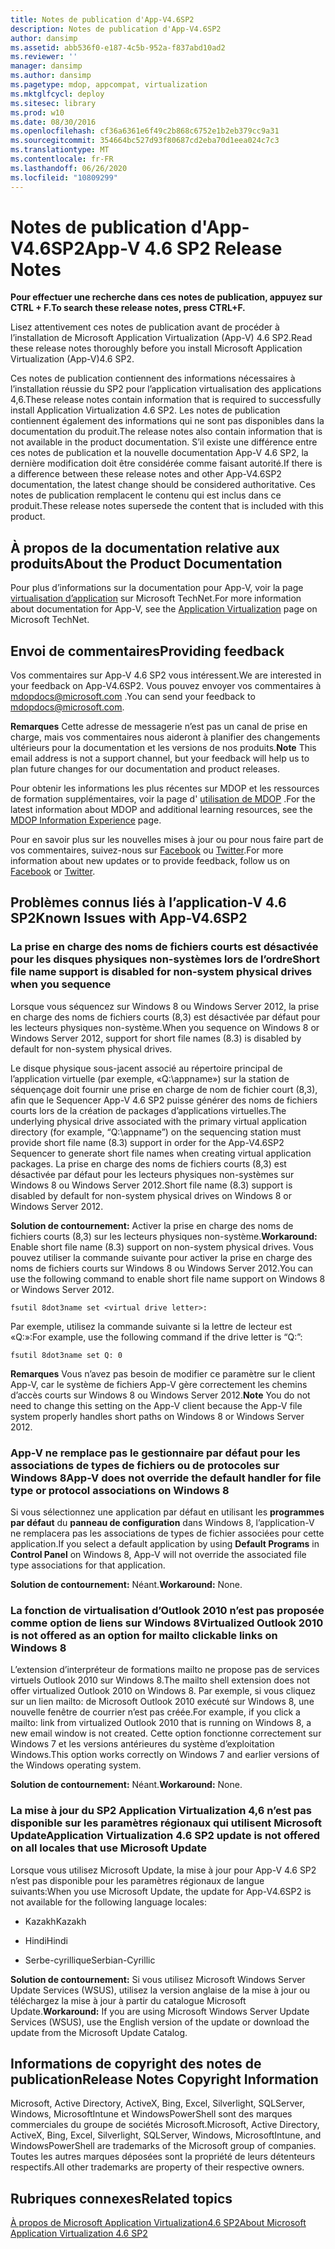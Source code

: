 ```yaml
---
title: Notes de publication d'App-V4.6SP2
description: Notes de publication d'App-V4.6SP2
author: dansimp
ms.assetid: abb536f0-e187-4c5b-952a-f837abd10ad2
ms.reviewer: ''
manager: dansimp
ms.author: dansimp
ms.pagetype: mdop, appcompat, virtualization
ms.mktglfcycl: deploy
ms.sitesec: library
ms.prod: w10
ms.date: 08/30/2016
ms.openlocfilehash: cf36a6361e6f49c2b868c6752e1b2eb379cc9a31
ms.sourcegitcommit: 354664bc527d93f80687cd2eba70d1eea024c7c3
ms.translationtype: MT
ms.contentlocale: fr-FR
ms.lasthandoff: 06/26/2020
ms.locfileid: "10809299"
---
```

# <span data-ttu-id="f35c5-103">Notes de publication d'App-V4.6SP2</span><span class="sxs-lookup"><span data-stu-id="f35c5-103">App-V 4.6 SP2 Release Notes</span></span>


**<span data-ttu-id="f35c5-104">Pour effectuer une recherche dans ces notes de publication, appuyez sur CTRL + F.</span><span class="sxs-lookup"><span data-stu-id="f35c5-104">To search these release notes, press CTRL+F.</span></span>**

<span data-ttu-id="f35c5-105">Lisez attentivement ces notes de publication avant de procéder à l’installation de Microsoft Application Virtualization (App-V) 4.6 SP2.</span><span class="sxs-lookup"><span data-stu-id="f35c5-105">Read these release notes thoroughly before you install Microsoft Application Virtualization (App-V)4.6 SP2.</span></span>

<span data-ttu-id="f35c5-106">Ces notes de publication contiennent des informations nécessaires à l’installation réussie du SP2 pour l’application virtualisation des applications 4,6.</span><span class="sxs-lookup"><span data-stu-id="f35c5-106">These release notes contain information that is required to successfully install Application Virtualization 4.6 SP2.</span></span> <span data-ttu-id="f35c5-107">Les notes de publication contiennent également des informations qui ne sont pas disponibles dans la documentation du produit.</span><span class="sxs-lookup"><span data-stu-id="f35c5-107">The release notes also contain information that is not available in the product documentation.</span></span> <span data-ttu-id="f35c5-108">S’il existe une différence entre ces notes de publication et la nouvelle documentation App-V 4.6 SP2, la dernière modification doit être considérée comme faisant autorité.</span><span class="sxs-lookup"><span data-stu-id="f35c5-108">If there is a difference between these release notes and other App-V4.6SP2 documentation, the latest change should be considered authoritative.</span></span> <span data-ttu-id="f35c5-109">Ces notes de publication remplacent le contenu qui est inclus dans ce produit.</span><span class="sxs-lookup"><span data-stu-id="f35c5-109">These release notes supersede the content that is included with this product.</span></span>

## <span data-ttu-id="f35c5-110">À propos de la documentation relative aux produits</span><span class="sxs-lookup"><span data-stu-id="f35c5-110">About the Product Documentation</span></span>


<span data-ttu-id="f35c5-111">Pour plus d’informations sur la documentation pour App-V, voir la page [virtualisation d’application](https://go.microsoft.com/fwlink/?LinkID=232982) sur Microsoft TechNet.</span><span class="sxs-lookup"><span data-stu-id="f35c5-111">For more information about documentation for App-V, see the [Application Virtualization](https://go.microsoft.com/fwlink/?LinkID=232982) page on Microsoft TechNet.</span></span>

## <span data-ttu-id="f35c5-112">Envoi de commentaires</span><span class="sxs-lookup"><span data-stu-id="f35c5-112">Providing feedback</span></span>


<span data-ttu-id="f35c5-113">Vos commentaires sur App-V 4.6 SP2 vous intéressent.</span><span class="sxs-lookup"><span data-stu-id="f35c5-113">We are interested in your feedback on App-V4.6SP2.</span></span> <span data-ttu-id="f35c5-114">Vous pouvez envoyer vos commentaires à <mdopdocs@microsoft.com> .</span><span class="sxs-lookup"><span data-stu-id="f35c5-114">You can send your feedback to <mdopdocs@microsoft.com>.</span></span>

<span data-ttu-id="f35c5-115">**Remarques**  Cette adresse de messagerie n’est pas un canal de prise en charge, mais vos commentaires nous aideront à planifier des changements ultérieurs pour la documentation et les versions de nos produits.</span><span class="sxs-lookup"><span data-stu-id="f35c5-115">**Note** This email address is not a support channel, but your feedback will help us to plan future changes for our documentation and product releases.</span></span>

 

<span data-ttu-id="f35c5-116">Pour obtenir les informations les plus récentes sur MDOP et les ressources de formation supplémentaires, voir la page d' [utilisation de MDOP](https://go.microsoft.com/fwlink/p/?LinkId=236032) .</span><span class="sxs-lookup"><span data-stu-id="f35c5-116">For the latest information about MDOP and additional learning resources, see the [MDOP Information Experience](https://go.microsoft.com/fwlink/p/?LinkId=236032) page.</span></span>

<span data-ttu-id="f35c5-117">Pour en savoir plus sur les nouvelles mises à jour ou pour nous faire part de vos commentaires, suivez-nous sur [Facebook](https://go.microsoft.com/fwlink/p/?LinkId=242445) ou [Twitter](https://go.microsoft.com/fwlink/p/?LinkId=242447).</span><span class="sxs-lookup"><span data-stu-id="f35c5-117">For more information about new updates or to provide feedback, follow us on [Facebook](https://go.microsoft.com/fwlink/p/?LinkId=242445) or [Twitter](https://go.microsoft.com/fwlink/p/?LinkId=242447).</span></span>

## <a href="" id="known-issues-with-app-v-4-6-sp2-"></a><span data-ttu-id="f35c5-118">Problèmes connus liés à l’application-V 4.6 SP2</span><span class="sxs-lookup"><span data-stu-id="f35c5-118">Known Issues with App-V4.6SP2</span></span>


### <span data-ttu-id="f35c5-119">La prise en charge des noms de fichiers courts est désactivée pour les disques physiques non-systèmes lors de l’ordre</span><span class="sxs-lookup"><span data-stu-id="f35c5-119">Short file name support is disabled for non-system physical drives when you sequence</span></span>

<span data-ttu-id="f35c5-120">Lorsque vous séquencez sur Windows 8 ou Windows Server 2012, la prise en charge des noms de fichiers courts (8,3) est désactivée par défaut pour les lecteurs physiques non-système.</span><span class="sxs-lookup"><span data-stu-id="f35c5-120">When you sequence on Windows 8 or Windows Server 2012, support for short file names (8.3) is disabled by default for non-system physical drives.</span></span>

<span data-ttu-id="f35c5-121">Le disque physique sous-jacent associé au répertoire principal de l’application virtuelle (par exemple, «Q:\\appname») sur la station de séquençage doit fournir une prise en charge de nom de fichier court (8,3), afin que le Sequencer App-V 4.6 SP2 puisse générer des noms de fichiers courts lors de la création de packages d’applications virtuelles.</span><span class="sxs-lookup"><span data-stu-id="f35c5-121">The underlying physical drive associated with the primary virtual application directory (for example, “Q:\\appname”) on the sequencing station must provide short file name (8.3) support in order for the App-V4.6SP2 Sequencer to generate short file names when creating virtual application packages.</span></span> <span data-ttu-id="f35c5-122">La prise en charge des noms de fichiers courts (8,3) est désactivée par défaut pour les lecteurs physiques non-systèmes sur Windows 8 ou Windows Server 2012.</span><span class="sxs-lookup"><span data-stu-id="f35c5-122">Short file name (8.3) support is disabled by default for non-system physical drives on Windows 8 or Windows Server 2012.</span></span>

<span data-ttu-id="f35c5-123">**Solution de contournement:** Activer la prise en charge des noms de fichiers courts (8,3) sur les lecteurs physiques non-système.</span><span class="sxs-lookup"><span data-stu-id="f35c5-123">**Workaround:** Enable short file name (8.3) support on non-system physical drives.</span></span> <span data-ttu-id="f35c5-124">Vous pouvez utiliser la commande suivante pour activer la prise en charge des noms de fichiers courts sur Windows 8 ou Windows Server 2012.</span><span class="sxs-lookup"><span data-stu-id="f35c5-124">You can use the following command to enable short file name support on Windows 8 or Windows Server 2012.</span></span>

``` syntax
fsutil 8dot3name set <virtual drive letter>:
```

<span data-ttu-id="f35c5-125">Par exemple, utilisez la commande suivante si la lettre de lecteur est «Q:»:</span><span class="sxs-lookup"><span data-stu-id="f35c5-125">For example, use the following command if the drive letter is “Q:”:</span></span>

``` syntax
fsutil 8dot3name set Q: 0
```

<span data-ttu-id="f35c5-126">**Remarques**  Vous n’avez pas besoin de modifier ce paramètre sur le client App-V, car le système de fichiers App-V gère correctement les chemins d’accès courts sur Windows 8 ou Windows Server 2012.</span><span class="sxs-lookup"><span data-stu-id="f35c5-126">**Note** You do not need to change this setting on the App-V client because the App-V file system properly handles short paths on Windows 8 or Windows Server 2012.</span></span>

 

### <a href="" id="-------------app-v-does-not-override-the-default-handler-for-file-type-or-protocol-associations-on-windows-8"></a> <span data-ttu-id="f35c5-127">App-V ne remplace pas le gestionnaire par défaut pour les associations de types de fichiers ou de protocoles sur Windows 8</span><span class="sxs-lookup"><span data-stu-id="f35c5-127">App-V does not override the default handler for file type or protocol associations on Windows 8</span></span>

<span data-ttu-id="f35c5-128">Si vous sélectionnez une application par défaut en utilisant les **programmes par défaut** du **panneau de configuration** dans Windows 8, l’application-V ne remplacera pas les associations de types de fichier associées pour cette application.</span><span class="sxs-lookup"><span data-stu-id="f35c5-128">If you select a default application by using **Default Programs** in **Control Panel** on Windows 8, App-V will not override the associated file type associations for that application.</span></span>

<span data-ttu-id="f35c5-129">**Solution de contournement:** Néant.</span><span class="sxs-lookup"><span data-stu-id="f35c5-129">**Workaround:** None.</span></span>

### <span data-ttu-id="f35c5-130">La fonction de virtualisation d’Outlook 2010 n’est pas proposée comme option de liens sur Windows 8</span><span class="sxs-lookup"><span data-stu-id="f35c5-130">Virtualized Outlook 2010 is not offered as an option for mailto clickable links on Windows 8</span></span>

<span data-ttu-id="f35c5-131">L’extension d’interpréteur de formations mailto ne propose pas de services virtuels Outlook 2010 sur Windows 8.</span><span class="sxs-lookup"><span data-stu-id="f35c5-131">The mailto shell extension does not offer virtualized Outlook 2010 on Windows 8.</span></span> <span data-ttu-id="f35c5-132">Par exemple, si vous cliquez sur un lien mailto: de Microsoft Outlook 2010 exécuté sur Windows 8, une nouvelle fenêtre de courrier n’est pas créée.</span><span class="sxs-lookup"><span data-stu-id="f35c5-132">For example, if you click a mailto: link from virtualized Outlook 2010 that is running on Windows 8, a new email window is not created.</span></span> <span data-ttu-id="f35c5-133">Cette option fonctionne correctement sur Windows 7 et les versions antérieures du système d’exploitation Windows.</span><span class="sxs-lookup"><span data-stu-id="f35c5-133">This option works correctly on Windows 7 and earlier versions of the Windows operating system.</span></span>

<span data-ttu-id="f35c5-134">**Solution de contournement:** Néant.</span><span class="sxs-lookup"><span data-stu-id="f35c5-134">**Workaround:** None.</span></span>

### <a href="" id="-------------application-virtualization-4-6-sp2-update-is-not-offered-on-all-locales-that-use-microsoft-update"></a> <span data-ttu-id="f35c5-135">La mise à jour du SP2 Application Virtualization 4,6 n’est pas disponible sur les paramètres régionaux qui utilisent Microsoft Update</span><span class="sxs-lookup"><span data-stu-id="f35c5-135">Application Virtualization 4.6 SP2 update is not offered on all locales that use Microsoft Update</span></span>

<span data-ttu-id="f35c5-136">Lorsque vous utilisez Microsoft Update, la mise à jour pour App-V 4.6 SP2 n’est pas disponible pour les paramètres régionaux de langue suivants:</span><span class="sxs-lookup"><span data-stu-id="f35c5-136">When you use Microsoft Update, the update for App-V4.6SP2 is not available for the following language locales:</span></span>

-   <span data-ttu-id="f35c5-137">Kazakh</span><span class="sxs-lookup"><span data-stu-id="f35c5-137">Kazakh</span></span>

-   <span data-ttu-id="f35c5-138">Hindi</span><span class="sxs-lookup"><span data-stu-id="f35c5-138">Hindi</span></span>

-   <span data-ttu-id="f35c5-139">Serbe-cyrillique</span><span class="sxs-lookup"><span data-stu-id="f35c5-139">Serbian-Cyrillic</span></span>

<span data-ttu-id="f35c5-140">**Solution de contournement:** Si vous utilisez Microsoft Windows Server Update Services (WSUS), utilisez la version anglaise de la mise à jour ou téléchargez la mise à jour à partir du catalogue Microsoft Update.</span><span class="sxs-lookup"><span data-stu-id="f35c5-140">**Workaround:** If you are using Microsoft Windows Server Update Services (WSUS), use the English version of the update or download the update from the Microsoft Update Catalog.</span></span>

## <span data-ttu-id="f35c5-141">Informations de copyright des notes de publication</span><span class="sxs-lookup"><span data-stu-id="f35c5-141">Release Notes Copyright Information</span></span>


<span data-ttu-id="f35c5-142">Microsoft, Active Directory, ActiveX, Bing, Excel, Silverlight, SQLServer, Windows, MicrosoftIntune et WindowsPowerShell sont des marques commerciales du groupe de sociétés Microsoft.</span><span class="sxs-lookup"><span data-stu-id="f35c5-142">Microsoft, Active Directory, ActiveX, Bing, Excel, Silverlight, SQLServer, Windows, MicrosoftIntune, and WindowsPowerShell are trademarks of the Microsoft group of companies.</span></span> <span data-ttu-id="f35c5-143">Toutes les autres marques déposées sont la propriété de leurs détenteurs respectifs.</span><span class="sxs-lookup"><span data-stu-id="f35c5-143">All other trademarks are property of their respective owners.</span></span>



## <span data-ttu-id="f35c5-144">Rubriques connexes</span><span class="sxs-lookup"><span data-stu-id="f35c5-144">Related topics</span></span>


[<span data-ttu-id="f35c5-145">À propos de Microsoft Application Virtualization4.6 SP2</span><span class="sxs-lookup"><span data-stu-id="f35c5-145">About Microsoft Application Virtualization 4.6 SP2</span></span>](about-microsoft-application-virtualization-46-sp2.md)

 

 





